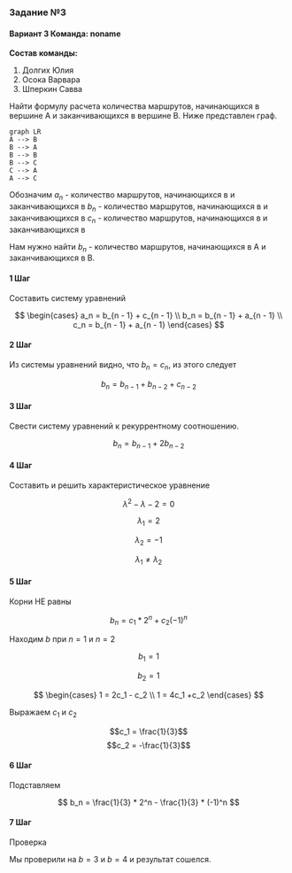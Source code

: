 ### Задание №3
#### Вариант 3 Команда: noname
**Состав команды:**
1. Долгих Юлия
2. Осока Варвара
3. Шперкин Савва

Найти формулу расчета количества маршрутов, начинающихся в вершине A и заканчивающихся в вершине B. Ниже представлен граф.
```mermaid
graph LR 
A --> B 
B --> A 
B --> B 
B --> C 
C --> A
A --> C
```
Обозначим
$a_n$ - количество маршрутов, начинающихся в  и заканчивающихся в
$b_n$ - количество маршрутов, начинающихся в  и заканчивающихся в
$c_n$ - количество маршрутов, начинающихся в  и заканчивающихся в 

Нам нужно найти $b_{n}$ - количество маршрутов, начинающихся в A и заканчивающихся в B.
#### 1 Шаг
Составить систему уравнений

$$
\begin{cases}
a_n = b_{n - 1} + c_{n - 1}
\\
b_n = b_{n - 1} + a_{n - 1}
\\
c_n = b_{n - 1} + a_{n - 1}
\end{cases}
$$

#### 2 Шаг
Из системы уравнений видно, что $b_n = c_n$, из этого следует

$$b_n = b_{n-1}+ b_{n-2} + c_{n-2}$$

#### 3 Шаг
Свести систему уравнений к рекуррентному соотношению.

$$b_n = b_{n-1} + 2b_{n-2}$$

#### 4 Шаг
Составить и решить характеристическое уравнение

$$\lambda^2-\lambda-2=0$$

$$\lambda_{1} = 2$$

$$\lambda_{2} = -1$$

$$\lambda_{1}\neq\lambda_{2}$$

#### 5 Шаг
Корни НЕ равны

$$b_n = c_1*2^n+c_2(-1)^n$$

Находим $b$ при $n = 1$ и $n = 2$

$$b_1 = 1$$

$$b_2 = 1$$

$$
\begin{cases}
1 = 2c_1 - c_2
\\
1 = 4c_1 +c_2
\end{cases}
$$

Выражаем $c_1$ и $c_2$

$$c_1 = \frac{1}{3}$$
$$c_2 = -\frac{1}{3}$$

#### 6 Шаг
Подставляем

$$
b_n = \frac{1}{3} * 2^n - \frac{1}{3} * (-1)^n
$$

#### 7 Шаг
Проверка

Мы проверили на $b = 3$ и $b = 4$ и результат сошелся.
